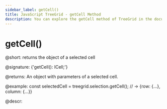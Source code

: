 ```yaml
---
sidebar_label: getCell()
title: JavaScript TreeGrid - getCell Method 
description: You can explore the getCell method of TreeGrid in the documentation of the DHTMLX JavaScript UI library. Browse developer guides and API reference, try out code examples and live demos, and download a free 30-day evaluation version of DHTMLX Suite 7.
---
```


# getCell()

@short: returns the object of a selected cell

@signature: {'getCell(): ICell;'}

@returns:
An object with parameters of a selected cell.

@example:
const selectedCell = treegrid.selection.getCell();
// -> {row: {…}, column: {…}}

@descr:

[comment]: # (@related: treegrid/usage_selection.md#getting-object-of-a-selected-cell)

[comment]: # (@relatedapi: treegrid/api/selection/selection_enable_method.md)
